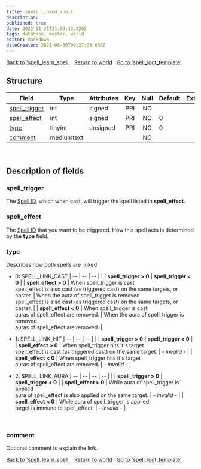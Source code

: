```yaml
---
title: spell_linked_spell
description: 
published: true
date: 2022-11-21T21:09:13.220Z
tags: database, master, world
editor: markdown
dateCreated: 2021-08-30T09:37:03.660Z
---
```


<a href="https://trinitycore.info/en/database/master/world/spell_learn_spell" class="mt-5 v-btn v-btn--depressed v-btn--flat v-btn--outlined theme--light v-size--default darkblue--text text--lighten-3"><span class="v-btn__content"><i aria-hidden="true" class="v-icon notranslate v-icon--left mdi mdi-arrow-left theme--light"></i><span>Back to 'spell_learn_spell'</span></span></a>&nbsp;&nbsp;&nbsp;<a href="https://trinitycore.info/en/database/master/world/home" class="mt-5 v-btn v-btn--depressed v-btn--flat v-btn--outlined theme--light v-size--default darkblue--text text--lighten-3"><span class="v-btn__content"><i aria-hidden="true" class="v-icon notranslate v-icon--left mdi mdi-home-outline theme--light"></i><span>Return to world</span></span></a>&nbsp;&nbsp;&nbsp;<a href="https://trinitycore.info/en/database/master/world/spell_loot_template" class="mt-5 v-btn v-btn--depressed v-btn--flat v-btn--outlined theme--light v-size--default darkblue--text text--lighten-3"><span class="v-btn__content"><span>Go to 'spell_loot_template'</span><i aria-hidden="true" class="v-icon notranslate v-icon--right mdi mdi-arrow-right theme--light"></i></span></a>

## Structure

| Field | Type | Attributes | Key | Null | Default | Extra | Comment |
| --- | --- | --- | :---: | :---: | --- | --- | --- |
| [spell_trigger](#spell_trigger) | int | signed | PRI | NO |  |  |  |
| [spell_effect](#spell_effect) | int | signed | PRI | NO | 0 |  |  |
| [type](#type) | tinyint | unsigned | PRI | NO | 0 |  |  |
| [comment](#comment) | mediumtext |  |  | NO |  |  |  |
&nbsp;
## Description of fields

### spell_trigger
The [Spell ID](https://wow.tools/dbc/?dbc=spell), which when cast, will trigger the spell listed in **spell_effect**.
&nbsp;

### spell_effect
The [Spell ID](https://wow.tools/dbc/?dbc=spell) that you want to be triggered. How this spell acts is determined by the **type** field.
&nbsp;

### type
Describes how both spells are linked
* 0: SPELL_LINK_CAST
| -- | -- | -- |
|  | **spell_trigger > 0** | **spell_trigger < 0** |
| **spell_effect > 0** | When spell_trigger is cast<br>spell_effect is also cast (as triggered cast) on the same targets, or caster. | When the aura of spell_trigger is removed<br>spell_effect is also cast (as triggered cast) on the same targets, or caster. |
| **spell_effect < 0** | When spell_trigger is cast<br>auras of spell_effect are removed. | When the aura of spell_trigger is removed<br>auras of spell_effect are removed. |


* 1: SPELL_LINK_HIT
| -- | -- | -- |
|  | **spell_trigger > 0** | **spell_trigger < 0** |
| **spell_effect > 0** | When spell_trigger hits it's target<br>spell_effect is cast (as triggered cast) on the same target. | *- invalid -* |
| **spell_effect < 0** | When spell_trigger hits it's target<br>auras of spell_effect are removed. | *- invalid -* |


* 2: SPELL_LINK_AURA
| -- | -- | -- | -- |
|  | **spell_trigger > 0** | **spell_trigger < 0** |
| **spell_effect > 0** | While aura of spell_trigger is applied<br>aura of spell_effect is also applied on the same target. | *- invalid -* |
| **spell_effect < 0** | While aura of spell_trigger is applied<br>target is immune to spell_effect. | *- invalid -* |

&nbsp;

### comment
Optional comment to explain the link.
&nbsp;

<a href="https://trinitycore.info/en/database/master/world/spell_learn_spell" class="mt-5 v-btn v-btn--depressed v-btn--flat v-btn--outlined theme--light v-size--default darkblue--text text--lighten-3"><span class="v-btn__content"><i aria-hidden="true" class="v-icon notranslate v-icon--left mdi mdi-arrow-left theme--light"></i><span>Back to 'spell_learn_spell'</span></span></a>&nbsp;&nbsp;&nbsp;<a href="https://trinitycore.info/en/database/master/world/home" class="mt-5 v-btn v-btn--depressed v-btn--flat v-btn--outlined theme--light v-size--default darkblue--text text--lighten-3"><span class="v-btn__content"><i aria-hidden="true" class="v-icon notranslate v-icon--left mdi mdi-home-outline theme--light"></i><span>Return to world</span></span></a>&nbsp;&nbsp;&nbsp;<a href="https://trinitycore.info/en/database/master/world/spell_loot_template" class="mt-5 v-btn v-btn--depressed v-btn--flat v-btn--outlined theme--light v-size--default darkblue--text text--lighten-3"><span class="v-btn__content"><span>Go to 'spell_loot_template'</span><i aria-hidden="true" class="v-icon notranslate v-icon--right mdi mdi-arrow-right theme--light"></i></span></a>

